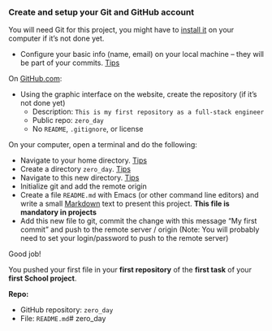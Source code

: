### Create and setup your Git and GitHub account

You will need Git for this project, you might have to [install it](https://alx-intranet.hbtn.io/rltoken/7kPsched1VMPOY2bdvZvGQ) on your computer if it’s not done yet.

- Configure your basic info (name, email) on your local machine – they will be part of your commits. [Tips](https://alx-intranet.hbtn.io/rltoken/oAAqmPJ1ftZZhUjaw7FvjA)

On [GitHub.com](https://alx-intranet.hbtn.io/rltoken/4vp5Qze3WATHKtytzT2_UA):

- Using the graphic interface on the website, create the repository (if it’s not done yet)
  - Description: `This is my first repository as a full-stack engineer`
  - Public repo: `zero_day`
  - No `README`, `.gitignore`, or license

On your computer, open a terminal and do the following:

- Navigate to your home directory. [Tips](https://alx-intranet.hbtn.io/rltoken/YeOwsN-vhfSCbNjgE01Gag)
- Create a directory `zero_day`. [Tips](https://alx-intranet.hbtn.io/rltoken/hWrqqlilEv8L6yqpyt1TTA)
- Navigate to this new directory. [Tips](https://alx-intranet.hbtn.io/rltoken/za58mq537U6U775osQ8bfQ)
- Initialize git and add the remote origin
- Create a file `README.md` with Emacs (or other command line editors) and write a small [Markdown](https://alx-intranet.hbtn.io/rltoken/VV79mKOEf5mXVbKpH4i63Q) text to present this project. **This file is mandatory in projects**
- Add this new file to git, commit the change with this message “My first commit” and push to the remote server / origin (Note: You will probably need to set your login/password to push to the remote server)

Good job!

You pushed your first file in your **first repository** of the **first task** of your **first School project**.

**Repo:**

- GitHub repository: `zero_day`
- File: `README.md`# zero_day
